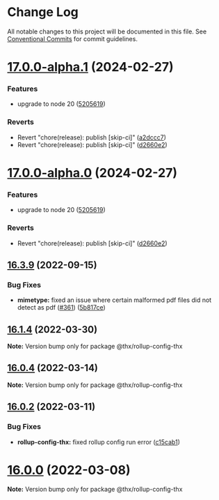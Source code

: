 # Change Log

All notable changes to this project will be documented in this file.
See [Conventional Commits](https://conventionalcommits.org) for commit guidelines.

# [17.0.0-alpha.1](https://github.com/thr-consulting/thr-addons/compare/v16.9.1...v17.0.0-alpha.1) (2024-02-27)


### Features

* upgrade to node 20 ([5205619](https://github.com/thr-consulting/thr-addons/commit/5205619d6d87793df27878c21474a79020d2c01f))


### Reverts

* Revert "chore(release): publish [skip-ci]" ([a2dccc7](https://github.com/thr-consulting/thr-addons/commit/a2dccc7ce54f361e6fde38f788d18297bf5cdada))
* Revert "chore(release): publish [skip-ci]" ([d2660e2](https://github.com/thr-consulting/thr-addons/commit/d2660e2913fd8e7dd06cb8b983b0b8c1bd93d682))





# [17.0.0-alpha.0](https://github.com/thr-consulting/thr-addons/compare/v16.9.1...v17.0.0-alpha.0) (2024-02-27)


### Features

* upgrade to node 20 ([5205619](https://github.com/thr-consulting/thr-addons/commit/5205619d6d87793df27878c21474a79020d2c01f))


### Reverts

* Revert "chore(release): publish [skip-ci]" ([d2660e2](https://github.com/thr-consulting/thr-addons/commit/d2660e2913fd8e7dd06cb8b983b0b8c1bd93d682))





## [16.3.9](https://github.com/thr-consulting/thr-addons/compare/v16.3.8...v16.3.9) (2022-09-15)


### Bug Fixes

* **mimetype:** fixed an issue where certain malformed pdf files did not detect as pdf ([#361](https://github.com/thr-consulting/thr-addons/issues/361)) ([5b817ce](https://github.com/thr-consulting/thr-addons/commit/5b817ce22b40f17f4b7867ad73010c6075fa827a))





## [16.1.4](https://github.com/thr-consulting/thr-addons/compare/v16.1.3...v16.1.4) (2022-03-30)

**Note:** Version bump only for package @thx/rollup-config-thx





## [16.0.4](https://github.com/thr-consulting/thr-addons/compare/v16.0.3...v16.0.4) (2022-03-14)

**Note:** Version bump only for package @thx/rollup-config-thx





## [16.0.2](https://github.com/thr-consulting/thr-addons/compare/v16.0.1...v16.0.2) (2022-03-11)


### Bug Fixes

* **rollup-config-thx:** fixed rollup config run error ([c15cab1](https://github.com/thr-consulting/thr-addons/commit/c15cab1267761d3954ae09d8dc6bac9ca0645c46))





# [16.0.0](https://github.com/thr-consulting/thr-addons/compare/v15.3.0...v16.0.0) (2022-03-08)

**Note:** Version bump only for package @thx/rollup-config-thx
